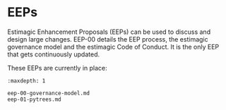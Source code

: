 # EEPs

Estimagic Enhancement Proposals (EEPs) can be used to discuss and design large
changes. EEP-00 details the EEP process, the estimagic governance model and the
estimagic Code of Conduct. It is the only EEP that gets continuously updated.

These EEPs are currently in place:

```{toctree}
:maxdepth: 1

eep-00-governance-model.md
eep-01-pytrees.md
```
